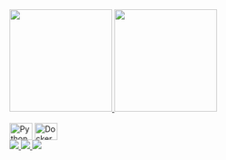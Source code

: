 <div>
  
<a href="https://github.com/IagoAlves1">
  <img height=180em src="https://github-readme-stats.vercel.app/api?username=IagoAlves1" />
</a>

<a href="https://github.com/IagoAlves1">
  <img height=180em src="https://github-readme-stats.vercel.app/api/top-langs?username=IagoAlves1&layout=compact&langs_count=8&card_width=320" />
</a>

</div>
<div style="display: inline_block"><br>
  <img align="center" alt="Python" height="30" width="40" src="https://cdn.jsdelivr.net/gh/devicons/devicon@latest/icons/python/python-original.svg" />
  <img align="center" alt="Docker" height="30" width="40" src="https://cdn.jsdelivr.net/gh/devicons/devicon@latest/icons/docker/docker-original.svg" />

</div>

<div>
  <a href="" target="_blank"><img src="https://img.shields.io/badge/LinkedIn-0077B5?style=for-the-badge&logo=linkedin&logoColor=white" target="_blank">
  <a href="" target="_blank"><img src="https://img.shields.io/badge/Gmail-D14836?style=for-the-badge&logo=gmail&logoColor=white" target="_blank">
 <a href="" target="_blank"><img src="https://img.shields.io/badge/WhatsApp-25D366?style=for-the-badge&logo=whatsapp&logoColor=white" target="_blank">
</div>
